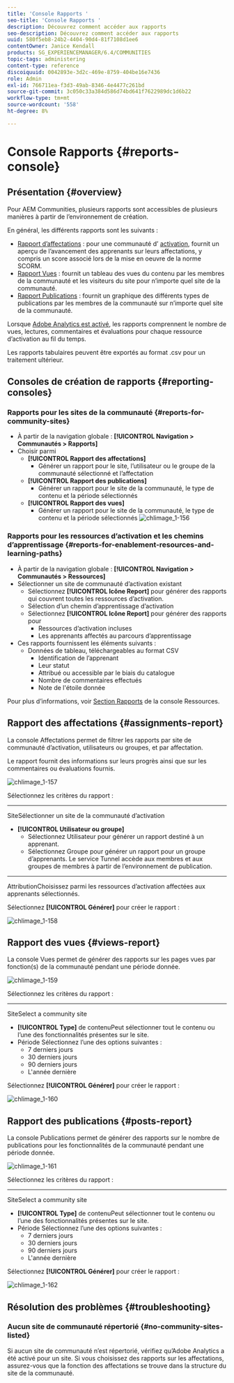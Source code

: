 ```yaml
---
title: 'Console Rapports '
seo-title: 'Console Rapports '
description: Découvrez comment accéder aux rapports
seo-description: Découvrez comment accéder aux rapports
uuid: 580f5eb8-24b2-4404-90d4-81f7108d1ee6
contentOwner: Janice Kendall
products: SG_EXPERIENCEMANAGER/6.4/COMMUNITIES
topic-tags: administering
content-type: reference
discoiquuid: 0042893e-3d2c-469e-8759-404be16e7436
role: Admin
exl-id: 766711ea-f3d3-49ab-8346-4e4477c261bd
source-git-commit: 3c050c33a384d586d74bd641f7622989dc1d6b22
workflow-type: tm+mt
source-wordcount: '558'
ht-degree: 8%

---
```


# Console Rapports  {#reports-console}

## Présentation {#overview}

Pour AEM Communities, plusieurs rapports sont accessibles de plusieurs manières à partir de l’environnement de création.

En général, les différents rapports sont les suivants :

* [Rapport d’affectations](#assignments-report)  : pour une communauté d’ [activation](overview.md#enablement-community), fournit un aperçu de l’avancement des apprenants sur leurs affectations, y compris un score associé lors de la mise en oeuvre de la norme SCORM.
* [Rapport Vues](#views-report)  : fournit un tableau des vues du contenu par les membres de la communauté et les visiteurs du site pour n’importe quel site de la communauté.
* [Rapport Publications](#posts-report)  : fournit un graphique des différents types de publications par les membres de la communauté sur n’importe quel site de la communauté.

Lorsque [Adobe Analytics est activé](sites-console.md#analytics), les rapports comprennent le nombre de vues, lectures, commentaires et évaluations pour chaque ressource d’activation au fil du temps.

Les rapports tabulaires peuvent être exportés au format .csv pour un traitement ultérieur.

## Consoles de création de rapports {#reporting-consoles}

### Rapports pour les sites de la communauté {#reports-for-community-sites}

* À partir de la navigation globale : **[!UICONTROL Navigation > Communautés > Rapports]**
* Choisir parmi
   * **[!UICONTROL Rapport des affectations]**
      * Générer un rapport pour le site, l’utilisateur ou le groupe de la communauté sélectionné et l’affectation
   * **[!UICONTROL Rapport des publications]**
      * Générer un rapport pour le site de la communauté, le type de contenu et la période sélectionnés
   * **[!UICONTROL Rapport des vues]**
      * Générer un rapport pour le site de la communauté, le type de contenu et la période sélectionnés
         ![chlimage_1-156](assets/chlimage_1-156.png)

### Rapports pour les ressources d’activation et les chemins d’apprentissage {#reports-for-enablement-resources-and-learning-paths}

* À partir de la navigation globale : **[!UICONTROL Navigation > Communautés > Ressources]**
* Sélectionner un site de communauté d’activation existant
   * Sélectionnez **[!UICONTROL Icône Report]** pour générer des rapports qui couvrent toutes les ressources d’activation.
   * Sélection d’un chemin d’apprentissage d’activation
   * Sélectionnez **[!UICONTROL Icône Report]** pour générer des rapports pour
      * Ressources d’activation incluses
      * Les apprenants affectés au parcours d’apprentissage
* Ces rapports fournissent les éléments suivants :
   * Données de tableau, téléchargeables au format CSV
      * Identification de l’apprenant
      * Leur statut
      * Attribué ou accessible par le biais du catalogue
      * Nombre de commentaires effectués
      * Note de l&#39;étoile donnée

Pour plus d’informations, voir [Section Rapports](resources.md#report) de la console Ressources.

## Rapport des affectations {#assignments-report}

La console Affectations permet de filtrer les rapports par site de communauté d’activation, utilisateurs ou groupes, et par affectation.

Le rapport fournit des informations sur leurs progrès ainsi que sur les commentaires ou évaluations fournis.

![chlimage_1-157](assets/chlimage_1-157.png)

Sélectionnez les critères du rapport :

* ****
SiteSélectionner un site de la communauté d’activation
* **[!UICONTROL Utilisateur ou groupe]**
   * Sélectionnez Utilisateur pour générer un rapport destiné à un apprenant.
   * Sélectionnez Groupe pour générer un rapport pour un groupe d’apprenants.
Le service Tunnel accède aux membres et aux groupes de membres à partir de l’environnement de publication.
* ****
AttributionChoisissez parmi les ressources d’activation affectées aux apprenants sélectionnés.

Sélectionnez **[!UICONTROL Générer]** pour créer le rapport :

![chlimage_1-158](assets/chlimage_1-158.png)

## Rapport des vues {#views-report}

La console Vues permet de générer des rapports sur les pages vues par fonction(s) de la communauté pendant une période donnée.

![chlimage_1-159](assets/chlimage_1-159.png)

Sélectionnez les critères du rapport :

* ****
SiteSelect a community site
* **[!UICONTROL Type]**
de contenuPeut sélectionner tout le contenu ou l’une des fonctionnalités présentes sur le site.
* Période
Sélectionnez l’une des options suivantes :
   * 7 derniers jours
   * 30 derniers jours
   * 90 derniers jours
   * L&#39;année dernière

Sélectionnez **[!UICONTROL Générer]** pour créer le rapport :

![chlimage_1-160](assets/chlimage_1-160.png)

## Rapport des publications {#posts-report}

La console Publications permet de générer des rapports sur le nombre de publications pour les fonctionnalités de la communauté pendant une période donnée.

![chlimage_1-161](assets/chlimage_1-161.png)

Sélectionnez les critères du rapport :

* ****
SiteSelect a community site
* **[!UICONTROL Type]**
de contenuPeut sélectionner tout le contenu ou l’une des fonctionnalités présentes sur le site.
* Période
Sélectionnez l’une des options suivantes :
   * 7 derniers jours
   * 30 derniers jours
   * 90 derniers jours
   * L&#39;année dernière

Sélectionnez **[!UICONTROL Générer]** pour créer le rapport :

![chlimage_1-162](assets/chlimage_1-162.png)

## Résolution des problèmes {#troubleshooting}

### Aucun site de communauté répertorié {#no-community-sites-listed}

Si aucun site de communauté n’est répertorié, vérifiez qu’Adobe Analytics a été activé pour un site. Si vous choisissez des rapports sur les affectations, assurez-vous que la fonction des affectations se trouve dans la structure du site de la communauté.
